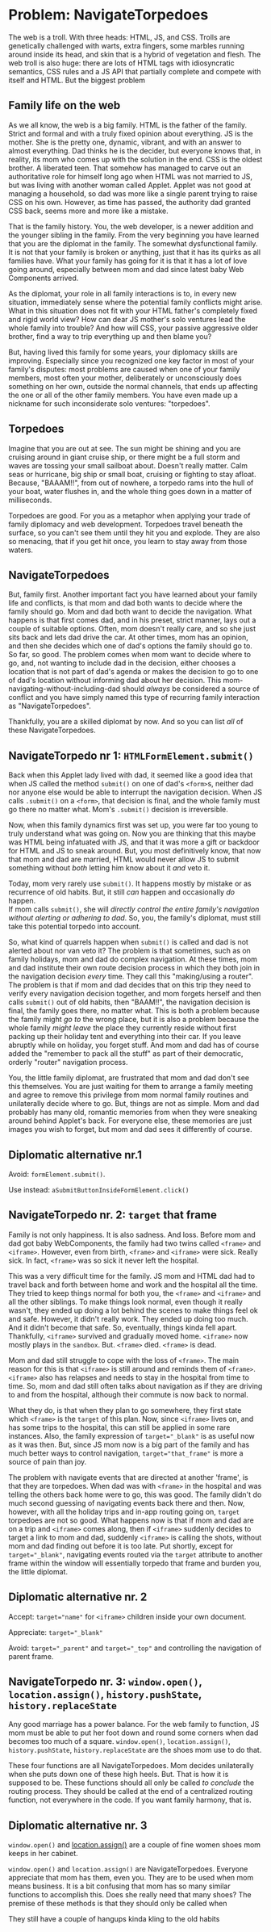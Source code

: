 # Problem: NavigateTorpedoes

The web is a troll. With three heads: HTML, JS, and CSS. 
Trolls are genetically challenged with warts, extra fingers, some marbles running around inside its head,
and skin that is a hybrid of vegetation and flesh. 
The web troll is also huge: there are lots of HTML tags with idiosyncratic semantics, CSS rules and 
a JS API that partially complete and compete with itself and HTML.
But the biggest problem 

## Family life on the web

As we all know, the web is a big family. 
HTML is the father of the family. Strict and formal and with a truly fixed opinion about everything.
JS is the mother. She is the pretty one, dynamic, vibrant, and with an answer to almost everything.
Dad thinks he is the decider, but everyone knows that, in reality, its mom who comes up with the solution in the end. 
CSS is the oldest brother. A liberated teen. That somehow has managed to carve out an authoritative role 
for himself long ago when HTML was not married to JS, but was living with another woman called Applet.
Applet was not good at managing a household, so dad was more like a single parent trying to raise CSS on his own.
However, as time has passed, the authority dad granted CSS back, seems more and more like a mistake.

That is the family history. You, the web developer, is a newer addition and the younger sibling in the family. 
From the very beginning you have learned that you are the diplomat in the family. 
The somewhat dysfunctional family.
It is not that your family is broken or anything, just that it has its quirks as all families have.
What your family has going for it is that it has a lot of love going around, 
especially between mom and dad since latest baby Web Components arrived.

As the diplomat, your role in all family interactions is to, in every new situation, 
immediately sense where the potential family conflicts might arise.
What in this situation does not fit with your HTML father's completely fixed and rigid world view?
How can dear JS mother's solo ventures lead the whole family into trouble? And
how will CSS, your passive aggressive older brother, find a way to trip everything up and then blame you?

But, having lived this family for some years, your diplomacy skills are improving.
Especially since you recognized one key factor in most of your family's disputes: 
most problems are caused when one of your family members, most often your mother, 
deliberately or unconsciously does something on her own, outside the normal channels, 
that ends up affecting the one or all of the other family members. 
You have even made up a nickname for such inconsiderate solo ventures: "torpedoes".

## Torpedoes

Imagine that you are out at see. The sun might be shining and you are cruising around in giant cruise ship, or 
there might be a full storm and waves are tossing your small sailboat about. Doesn't really matter. 
Calm seas or hurricane, big ship or small boat, cruising or fighting to stay afloat.
Because, "BAAAM!!", from out of nowhere, a torpedo rams into the hull of your boat, water flushes in,
and the whole thing goes down in a matter of milliseconds.

Torpedoes are good. For you as a metaphor when applying your trade of family diplomacy and web development.
Torpedoes travel beneath the surface, so you can't see them until they hit you and explode.
They are also so menacing, that if you get hit once, you learn to stay away from those waters.

## NavigateTorpedoes

But, family first. Another important fact you have learned about your family life and conflicts, is
that mom and dad both wants to decide where the family should go. Mom and dad both want to decide the navigation.
What happens is that first comes dad, and in his preset, strict manner, lays out a couple of suitable options.
Often, mom doesn't really care, and so she just sits back and lets dad drive the car.
At other times, mom has an opinion, and then she decides which one of dad's options the family should go to.
So far, so good.
The problem comes when mom want to decide where to go, and, not wanting to include dad in the decision,
either chooses a location that is not part of dad's agenda or makes the decision to go to one of dad's
location without informing dad about her decision.
This mom-navigating-without-including-dad should *always* be considered a source of conflict and
you have simply named this type of recurring family interaction as "NavigateTorpedoes".

Thankfully, you are a skilled diplomat by now. And so you can list *all* of these NavigateTorpedoes.

## NavigateTorpedo nr 1: `HTMLFormElement.submit()`

Back when this Applet lady lived with dad, it seemed like a good idea that when JS called
the method `submit()` on one of dad's `<form>`s, neither dad nor anyone else would be able to 
interrupt the navigation decision. When JS calls `.submit()` on a `<form>`, that decision is final,
and the whole family must go there no matter what. Mom's `.submit()` decision is irreversible.
  
Now, when this family dynamics first was set up, you were far too young to truly understand what was going on.
Now you are thinking that this maybe was HTML being infatuated with JS, and 
that it was more a gift or backdoor for HTML and JS to sneak around. 
But, you most definitively know, that now that mom and dad are married, 
HTML would never allow JS to submit something without *both* letting him know about it *and* 
veto it.

Today, mom very rarely use `submit()`. It happens mostly by mistake or as recurrence of old habits.
But, it still *can* happen and occasionally *do* happen.                          
If mom calls `submit()`, she will *directly control the entire family's navigation without alerting or 
adhering to dad*.
So, you, the family's diplomat, must still take this potential torpedo into account.

So, what kind of quarrels happen when `submit()` is called and dad is not alerted about nor van veto it? 
The problem is that sometimes, such as on family holidays, mom and dad do complex navigation.
At these times, mom and dad institute their own route decision process in which they both join in
the navigation decision *every* time. They call this "making/using a router".
The problem is that if mom and dad decides that on this trip they need to verify every navigation decision together,
and mom forgets herself and then calls `submit()` out of old habits, then "BAAM!!", the navigation decision
is final, the family goes there, no matter what. This is both a problem because the family might *go to*
the wrong place, but it is also a problem because the whole family *might leave* the place they currently reside
without first packing up their holiday tent and everything into their car. 
If you leave abruptly while on holiday, you forget stuff. And mom and dad has of course added the
"remember to pack all the stuff" as part of their democratic, orderly "router" navigation process.

You, the little family diplomat, are frustrated that mom and dad don't see this themselves.
You are just waiting for them to arrange a family meeting and agree to remove this privilege from mom
normal family routines and unilaterally decide where to go.
But, things are not as simple. Mom and dad probably has many old, romantic memories from 
when they were sneaking around behind Applet's back. For everyone else, these memories are just images
you wish to forget, but mom and dad sees it differently of course.

## Diplomatic alternative nr.1

Avoid: `formElement.submit()`.

Use instead: `aSubmitButtonInsideFormElement.click()`

## NavigateTorpedo nr. 2: `target` that frame

Family is not only happiness. It is also sadness. And loss.
Before mom and dad got baby WebComponents, the family had two twins called `<frame>` and `<iframe>`.
However, even from birth, `<frame>` and `<iframe>` were sick. Really sick.
In fact, `<frame>` was so sick it never left the hospital.

This was a very difficult time for the family. JS mom and HTML dad had to travel back and forth between 
home and work and the hospital all the time.
They tried to keep things normal for both you, the `<frame>` and `<iframe>` and all the other siblings. 
To make things look normal, even though it really wasn't, they ended up doing a lot behind the scenes
to make things feel ok and safe. However, it didn't really work. They ended up doing too much. 
And it didn't become that safe. So, eventually, things kinda fell apart.
Thankfully, `<iframe>` survived and gradually moved home. `<iframe>` now mostly plays in the `sandbox`.
But. `<frame>` died. `<frame>` is dead.

Mom and dad still struggle to cope with the loss of `<frame>`. The main reason for this is that
`<iframe>` is still around and reminds them of `<frame>`. `<iframe>` also has relapses
and needs to stay in the hospital from time to time. So, mom and dad still often talks about 
navigation as if they are driving to and from the hospital, although their commute is now back to normal.

What they do, is that when they plan to go somewhere, they first state which `<frame>` is the `target` of 
this plan. Now, since `<iframe>` lives on, and has some trips to the hospital, 
this can still be applied in some rare instances.
Also, the family expression of `target="_blank"` is as useful now as it was then.
But, since JS mom now is a big part of the family and has much better ways to control navigation,
`target="that_frame"` is more a source of pain than joy.

The problem with navigate events that are directed at another 'frame', is that they are torpedoes.
When dad was with `<frame>` in the hospital and was telling the others back home were to go,
this was good. The family didn't do much second guessing of navigating events back there and then. 
Now, however, with all the holiday trips and in-app routing going on, `target` torpedoes are not so good.
What happens now is that if mom and dad are on a trip and `<iframe>` comes along, then 
if `<iframe>` suddenly decides to target a link to mom and dad, suddenly `<iframe>` is calling the shots,
without mom and dad finding out before it is too late.
Put shortly, except for `target="_blank"`, navigating events routed via the `target` attribute to another 
frame within the window will essentially torpedo that frame and burden you, the little diplomat.

## Diplomatic alternative nr. 2

Accept: `target="name"` for `<iframe>` children inside your own document.

Appreciate: `target="_blank"`

Avoid: `target="_parent"` and `target="_top"` and controlling the navigation of parent frame.

## NavigateTorpedo nr. 3: `window.open()`, `location.assign()`, `history.pushState`, `history.replaceState`

Any good marriage has a power balance. 
For the web family to function, JS mom must be able to put her foot down and round some corners 
when dad becomes too much of a square.
`window.open()`, `location.assign()`, `history.pushState`, `history.replaceState` are the shoes mom use
to do that.

These four functions are all NavigateTorpedoes. 
Mom decides unilaterally when she puts down one of these high heels.
But. That is how it is supposed to be. These functions should all only be called *to conclude*
the routing process. They should be called at the end of a centralized routing function, not
everywhere in the code. If you want family harmony, that is.

## Diplomatic alternative nr. 3



`window.open()` and [location.assign()](https://developer.mozilla.org/en-US/docs/Web/API/Location/assign)
are a couple of fine women shoes mom keeps in her cabinet.

`window.open()` and `location.assign()` are NavigateTorpedoes. 
Everyone appreciate that mom has them, even you. 
They are to be used when mom means business.
It is a bit confusing that mom has so many similar functions to accomplish this. 
Does she really need that many shoes?
The premise of these methods is that they should only be called when 

They still have a couple of hangups kinda kling to the old habits
 